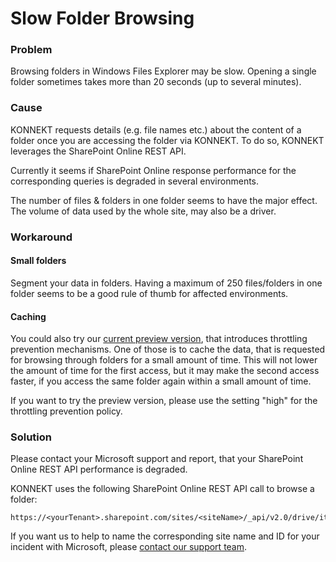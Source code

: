 # Slow Folder Browsing

### Problem

Browsing folders in Windows Files Explorer may be slow. Opening a single folder sometimes takes more than 20 seconds (up to several minutes).

### Cause

KONNEKT requests details (e.g. file names etc.) about the content of a folder once you are accessing the folder via KONNEKT. To do so, KONNEKT leverages the SharePoint Online REST API.

Currently it seems if SharePoint Online response performance for the corresponding queries is degraded in several environments.

The number of files & folders in one folder seems to have the major effect. The volume of data used by the whole site, may also be a driver.

### Workaround&#x20;

#### Small folders

Segment your data in folders. Having a maximum of 250 files/folders in one folder seems to be a good rule of thumb for affected environments.

#### Caching

You could also try our [current preview version](https://docs.konnekt.io/changelog#2.1.4-preview-for-v2.2-published-2022-09-19), that introduces throttling prevention mechanisms. One of those is to cache the data, that is requested for browsing through folders for a small amount of time. This will not lower the amount of time for the first access, but it may make the second access faster, if you access the same folder again within a small amount of time.

If you want to try the preview version, please use the setting "high" for the throttling prevention policy.

### Solution

Please contact your Microsoft support and report, that your SharePoint Online REST API performance is degraded.

KONNEKT uses the following SharePoint Online REST API call to browse a folder:

```
https://<yourTenant>.sharepoint.com/sites/<siteName>/_api/v2.0/drive/items/<ID>/children
```

If you want us to help to name the corresponding site name and ID for your incident with Microsoft, please [contact our support team](https://www.konnekt.io/help/).

